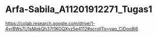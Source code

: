# Arfa-Sabila_A11201912271_Tugas1
https://colab.research.google.com/drive/1-4vrBWs7U1sMqkQh37t1KOQXyz5e4112#scrollTo=yaq_CiDoo8j6
